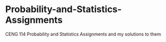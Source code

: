 # Probability-and-Statistics-Assignments
CENG 114 Probability and Statistics Assignments and my solutions to them
